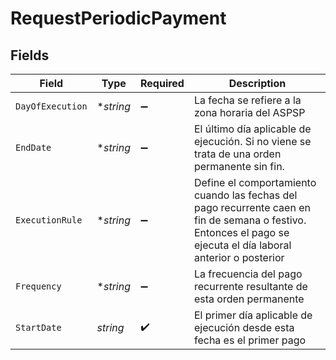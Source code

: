 # RequestPeriodicPayment


## Fields

| Field                                                                                                                                                           | Type                                                                                                                                                            | Required                                                                                                                                                        | Description                                                                                                                                                     |
| --------------------------------------------------------------------------------------------------------------------------------------------------------------- | --------------------------------------------------------------------------------------------------------------------------------------------------------------- | --------------------------------------------------------------------------------------------------------------------------------------------------------------- | --------------------------------------------------------------------------------------------------------------------------------------------------------------- |
| `DayOfExecution`                                                                                                                                                | **string*                                                                                                                                                       | :heavy_minus_sign:                                                                                                                                              | La fecha se refiere a la zona horaria del ASPSP                                                                                                                 |
| `EndDate`                                                                                                                                                       | **string*                                                                                                                                                       | :heavy_minus_sign:                                                                                                                                              | El último día aplicable de ejecución. Si no viene se trata de una orden permanente sin fin.                                                                     |
| `ExecutionRule`                                                                                                                                                 | **string*                                                                                                                                                       | :heavy_minus_sign:                                                                                                                                              | Define el comportamiento cuando las fechas del pago recurrente caen en fin de semana o festivo. Entonces el pago se ejecuta el día laboral anterior o posterior |
| `Frequency`                                                                                                                                                     | **string*                                                                                                                                                       | :heavy_minus_sign:                                                                                                                                              | La frecuencia del pago recurrente resultante de esta orden permanente                                                                                           |
| `StartDate`                                                                                                                                                     | *string*                                                                                                                                                        | :heavy_check_mark:                                                                                                                                              | El primer día aplicable de ejecución desde esta fecha es el primer pago                                                                                         |